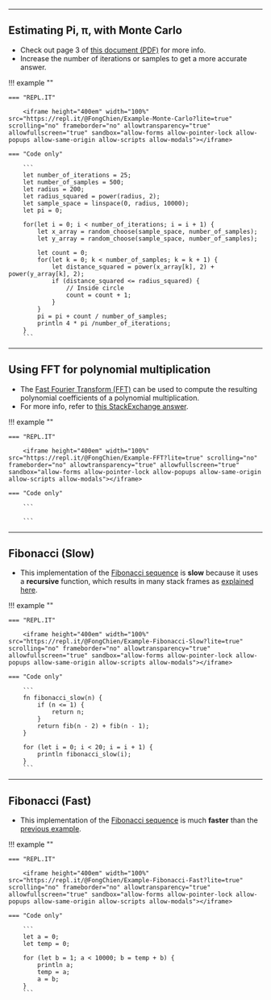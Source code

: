 
***
## Estimating Pi, **π**, with Monte Carlo

* Check out page 3 of [this document (PDF)](https://arxiv.org/ftp/arxiv/papers/1909/1909.13212.pdf) for more info.
* Increase the number of iterations or samples to get a more accurate answer.

!!! example ""

    === "REPL.IT"

        <iframe height="400em" width="100%" src="https://repl.it/@FongChien/Example-Monte-Carlo?lite=true" scrolling="no" frameborder="no" allowtransparency="true" allowfullscreen="true" sandbox="allow-forms allow-pointer-lock allow-popups allow-same-origin allow-scripts allow-modals"></iframe>

    === "Code only"

        ```
        let number_of_iterations = 25;
        let number_of_samples = 500;
        let radius = 200;
        let radius_squared = power(radius, 2);
        let sample_space = linspace(0, radius, 10000);
        let pi = 0;

        for(let i = 0; i < number_of_iterations; i = i + 1) {
            let x_array = random_choose(sample_space, number_of_samples);
            let y_array = random_choose(sample_space, number_of_samples);

            let count = 0;
            for(let k = 0; k < number_of_samples; k = k + 1) {
                let distance_squared = power(x_array[k], 2) + power(y_array[k], 2);
                if (distance_squared <= radius_squared) {
                    // Inside circle
                    count = count + 1;
                }
            }
            pi = pi + count / number_of_samples;
            println 4 * pi /number_of_iterations;
        }
        ```
***
## Using FFT for polynomial multiplication

* The [Fast Fourier Transform (FFT)](https://en.wikipedia.org/wiki/Fast_Fourier_transform) can be used to compute the resulting polynomial coefficients of a polynomial multiplication.
* For more info, refer to [this StackExchange answer](https://math.stackexchange.com/a/764870).

!!! example ""

    === "REPL.IT"

        <iframe height="400em" width="100%" src="https://repl.it/@FongChien/Example-FFT?lite=true" scrolling="no" frameborder="no" allowtransparency="true" allowfullscreen="true" sandbox="allow-forms allow-pointer-lock allow-popups allow-same-origin allow-scripts allow-modals"></iframe>

    === "Code only"

        ```
        
        ```

***
## Fibonacci (Slow)

* This implementation of the [Fibonacci sequence](https://en.wikipedia.org/wiki/Fibonacci_number) is **slow** because it uses a **recursive** function,
which results in many stack frames as [explained here](https://stackoverflow.com/a/2651200).

!!! example ""

    === "REPL.IT"

        <iframe height="400em" width="100%" src="https://repl.it/@FongChien/Example-Fibonacci-Slow?lite=true" scrolling="no" frameborder="no" allowtransparency="true" allowfullscreen="true" sandbox="allow-forms allow-pointer-lock allow-popups allow-same-origin allow-scripts allow-modals"></iframe>

    === "Code only"

        ```
        fn fibonacci_slow(n) {
            if (n <= 1) {
                return n;
            }
            return fib(n - 2) + fib(n - 1);
        }

        for (let i = 0; i < 20; i = i + 1) {
            println fibonacci_slow(i);
        }
        ```

***
## Fibonacci (Fast)

* This implementation of the [Fibonacci sequence](https://en.wikipedia.org/wiki/Fibonacci_number) is much **faster** than the [previous example](../examples#fibonacci-slow).

!!! example ""

    === "REPL.IT"

        <iframe height="400em" width="100%" src="https://repl.it/@FongChien/Example-Fibonacci-Fast?lite=true" scrolling="no" frameborder="no" allowtransparency="true" allowfullscreen="true" sandbox="allow-forms allow-pointer-lock allow-popups allow-same-origin allow-scripts allow-modals"></iframe>

    === "Code only"

        ```
        let a = 0;
        let temp = 0;

        for (let b = 1; a < 10000; b = temp + b) {
            println a;
            temp = a;
            a = b;
        }
        ```

